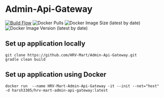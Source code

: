 # Admin-Api-Gateway
[![Build Flow](https://github.com/HRV-Mart/Admin-Api-Gateway/actions/workflows/build.yml/badge.svg)](https://github.com/HRV-Mart/Admin-Api-Gateway/actions/workflows/build.yml)
![Docker Pulls](https://img.shields.io/docker/pulls/harsh3305/hrv-mart-admin-api-gateway)
![Docker Image Size (latest by date)](https://img.shields.io/docker/image-size/harsh3305/hrv-mart-admin-api-gateway)
![Docker Image Version (latest by date)](https://img.shields.io/docker/v/harsh3305/hrv-mart-admin-api-gateway)
## Set up application locally
```
git clone https://github.com/HRV-Mart/Admin-Api-Gateway.git
gradle clean build
```
## Set up application using Docker
```
docker run  --name HRV-Mart-Admin-Api-Gateway -it --init --net="host" -d harsh3305/hrv-mart-admin-api-gateway:latest
```
